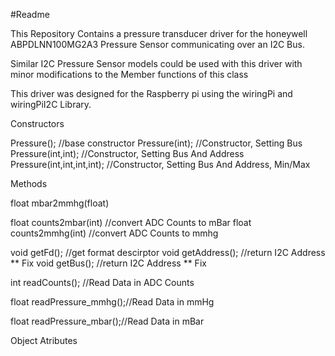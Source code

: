 #Readme


This Repository Contains a pressure transducer driver for the
honeywell ABPDLNN100MG2A3 Pressure Sensor communicating
over an I2C Bus.

Similar I2C Pressure Sensor models could be used
with this driver with minor modifications to the
Member functions of this class

This driver was designed for the Raspberry pi using
the wiringPi and wiringPiI2C Library.

Constructors

Pressure();		  //base constructor
Pressure(int);		  //Constructor, Setting Bus
Pressure(int,int);	  //Constructor, Setting Bus And Address
Pressure(int,int,int,int);	  //Constructor, Setting Bus And Address, Min/Max

Methods

float mbar2mmhg(float)

float counts2mbar(int)   //convert ADC Counts to mBar
float counts2mmhg(int)   //convert ADC Counts to mmhg

void getFd();             //get format descirptor
void getAddress();        //return I2C Address ** Fix
void getBus();        //return I2C Address ** Fix

int readCounts();         //Read Data in ADC Counts

float readPressure_mmhg();//Read Data in mmHg

float readPressure_mbar();//Read Data in mBar

Object Atributes
